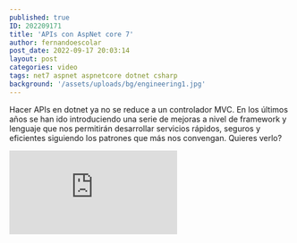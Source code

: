 ```yaml
---
published: true
ID: 202209171
title: 'APIs con AspNet core 7'
author: fernandoescolar
post_date: 2022-09-17 20:03:14
layout: post
categories: video
tags: net7 aspnet aspnetcore dotnet csharp
background: '/assets/uploads/bg/engineering1.jpg'
---
```

Hacer APIs en dotnet ya no se reduce a un controlador MVC. En los últimos años se han ido introduciendo una serie de mejoras a nivel de framework y lenguaje que nos permitirán desarrollar servicios rápidos, seguros y eficientes siguiendo los patrones que más nos convengan. Quieres verlo?<!--break-->

<iframe class="youtube" src="https://www.youtube.com/embed/mkwWkBffO6A" frameborder="0" allow="accelerometer; autoplay; encrypted-media; gyroscope; picture-in-picture" allowfullscreen></iframe>

